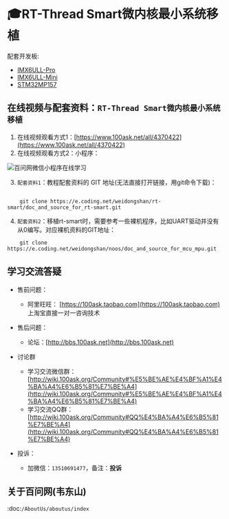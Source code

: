 # 🎓RT-Thread Smart微内核最小系统移植

配套开发板:

- [IMX6ULL-Pro](http://download.100ask.org/boards/Nxp/100ask_imx6ull_pro/index.html)
- [IMX6ULL-Mini](http://download.100ask.org/boards/Nxp/100ask_imx6ull_mini/index.html)
- [STM32MP157](http://download.100ask.org/boards/St/100ask_stm32mp157_pro/index.html)


## 在线视频与配套资料：``RT-Thread Smart微内核最小系统移植``

1. 在线视频观看方式1：[https://www.100ask.net/all/4370422](https://www.100ask.net/all/4370422)
2. 在线视频观看方式2：小程序：

![百问网微信小程序在线学习](http://photos.100ask.net/100ask/aboutus/100ASK_Applets.jpg)
   
  
  
3. ``配套资料1``：教程配套资料的 GIT 地址(无法直接打开链接，用git命令下载)：


```shell
	
	git clone https://e.coding.net/weidongshan/rt-smart/doc_and_source_for_rt-smart.git
```

4. ``配套资料2``：移植rt-smart时，需要参考一些裸机程序，比如UART驱动并没有从0编写。对应裸机资料的GIT地址：


```shell
	git clone https://e.coding.net/weidongshan/noos/doc_and_source_for_mcu_mpu.git
```

## 学习交流答疑

- 售前问题：
  - 阿里旺旺： [https://100ask.taobao.com](https://100ask.taobao.com) 上淘宝直接一对一咨询技术
  
- 售后问题：
  - 论坛：[http://bbs.100ask.net](http://bbs.100ask.net)
  
- 讨论群
  - 学习交流微信群：[http://wiki.100ask.org/Community#%E5%BE%AE%E4%BF%A1%E4%BA%A4%E6%B5%81%E7%BE%A4](http://wiki.100ask.org/Community#%E5%BE%AE%E4%BF%A1%E4%BA%A4%E6%B5%81%E7%BE%A4)
  - 学习交流QQ群：  [http://wiki.100ask.org/Community#QQ%E4%BA%A4%E6%B5%81%E7%BE%A4](http://wiki.100ask.org/Community#QQ%E4%BA%A4%E6%B5%81%E7%BE%A4)

- 投诉：
  - 加微信：``13510691477``，备注：**投诉**


## 关于百问网(韦东山)

 :doc:`/AboutUs/aboutus/index`